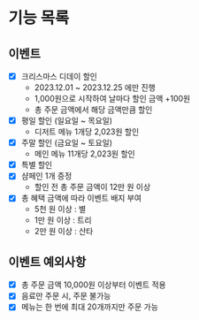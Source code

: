 # 기능 목록

## 이벤트

- [x] 크리스마스 디데이 할인
    - 2023.12.01 ~ 2023.12.25 에만 진행
    - 1,000원으로 시작하여 날마다 할인 금액 +100원
    - 총 주문 금액에서 해당 금액만큼 할인
- [x] 평일 할인 (일요일 ~ 목요일)
    - 디저트 메뉴 1개당 2,023원 할인
- [x] 주말 할인 (금요일 ~ 토요일)
    - 메인 메뉴 11개당 2,023원 할인
- [x] 특별 할인
- [x] 샴페인 1개 증정
    - 할인 전 총 주문 금액이 12만 원 이상
- [x] 총 혜택 금액에 따라 이벤트 배지 부여
    - 5천 원 이상 : 별
    - 1만 원 이상 : 트리
    - 2만 원 이상 : 산타

## 이벤트 예외사항

- [x] 총 주문 금액 10,000원 이상부터 이벤트 적용
- [x] 음료만 주문 시, 주문 불가능
- [x] 메뉴는 한 번에 최대 20개까지만 주문 가능